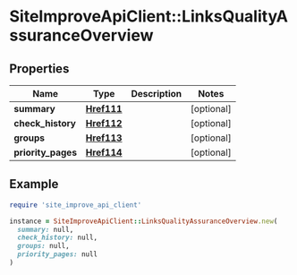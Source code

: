 # SiteImproveApiClient::LinksQualityAssuranceOverview

## Properties

| Name | Type | Description | Notes |
| ---- | ---- | ----------- | ----- |
| **summary** | [**Href111**](Href111.md) |  | [optional] |
| **check_history** | [**Href112**](Href112.md) |  | [optional] |
| **groups** | [**Href113**](Href113.md) |  | [optional] |
| **priority_pages** | [**Href114**](Href114.md) |  | [optional] |

## Example

```ruby
require 'site_improve_api_client'

instance = SiteImproveApiClient::LinksQualityAssuranceOverview.new(
  summary: null,
  check_history: null,
  groups: null,
  priority_pages: null
)
```

